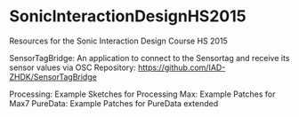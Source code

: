 # SonicInteractionDesignHS2015
Resources for the Sonic Interaction Design Course HS 2015

SensorTagBridge: An application to connect to the Sensortag and receive its sensor values via OSC
Repository: https://github.com/IAD-ZHDK/SensorTagBridge

Processing: Example Sketches for Processing
Max: Example Patches for Max7
PureData: Example Patches for PureData extended
